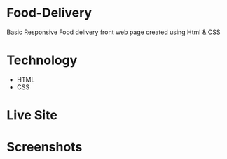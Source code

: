 # Food-Delivery
Basic Responsive Food delivery front web page created using Html &amp; CSS


# Technology
- HTML
- CSS

# Live Site


# Screenshots

